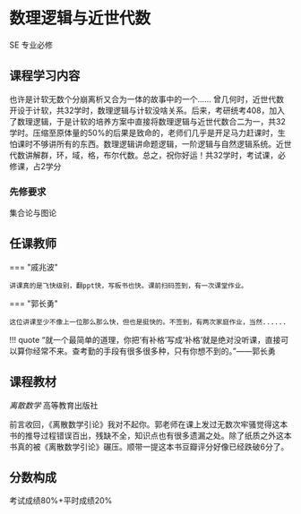 # 数理逻辑与近世代数
<div class="badges">
<span class="badge se-badge">SE 专业必修</span>
</div>

## 课程学习内容

也许是计软无数个分崩离析又合为一体的故事中的一个......
曾几何时，近世代数开设于计软，共32学时，数理逻辑与计软没啥关系。后来，考研统考408，加入了数理逻辑，于是计软的培养方案中直接将数理逻辑与近世代数合二为一，共32学时。压缩至原体量的50%的后果是致命的，老师们几乎是开足马力赶课时，生怕课时不够讲所有的东西。数理逻辑讲命题逻辑，一阶逻辑与自然逻辑系统。近世代数讲解群，环，域，格，布尔代数。总之，祝你好运！共32学时，考试课，必修课，占2学分

### 先修要求

集合论与图论

## 任课教师

=== "戚兆波"

    讲课真的是飞快级别，翻ppt快，写板书也快。课前扫码签到，有一次课堂作业。

=== "郭长勇" 

    这位讲课至少不像上一位那么那么快，但也是挺快的。不签到，有两次家庭作业，当然......

!!! quote
    “就一个最简单的道理，你把‘有补格’写成‘补格’就是绝对没听课，直接可以算你经常不来。查考勤的手段有很多很多种，只有你想不到的。”——郭长勇


## 课程教材

*离散数学* 高等教育出版社

前言收回，《离散数学引论》我对不起你。郭老师在课上发过无数次牢骚觉得这本书的推导过程错误百出，残缺不全，知识点也有很多遗漏之处。除了纸质之外这本书真的被《离散数学引论》碾压。顺带一提这本书豆瓣评分好像已经跌破6分了。

## 分数构成

考试成绩80%+平时成绩20%
